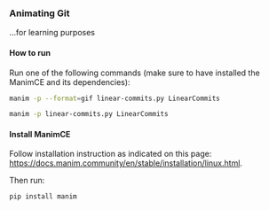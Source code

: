 ### Animating Git

...for learning purposes

#### How to run
Run one of the following commands (make sure to have installed the ManimCE and its dependencies):

```sh
manim -p --format=gif linear-commits.py LinearCommits
```

```sh
manim -p linear-commits.py LinearCommits
```

#### Install ManimCE
Follow installation instruction as indicated on this page: https://docs.manim.community/en/stable/installation/linux.html.

Then run:
```shell
pip install manim
```